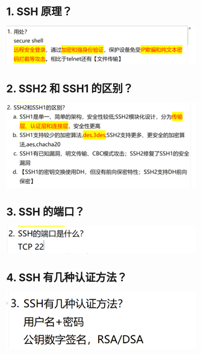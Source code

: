# 1. SSH 原理？

![alt text](images/面试题---SSH基础/image.png)

# 2. SSH2 和 SSH1 的区别？

![alt text](images/面试题---SSH基础/image-1.png)

# 3. SSH 的端口？

![alt text](images/面试题---SSH基础/image-2.png)

# 4. SSH 有几种认证方法？

![alt text](images/面试题---SSH基础/image-3.png)
